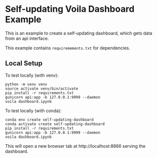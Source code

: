 # Self-updating Voila Dashboard Example

This is an example to create a self-updating dashboard, which gets data from an api interface.

This example contains `requiremements.txt` for dependencies.

## Local Setup

To test locally (with venv):

```
python -m venv venv
source activate venv/bin/activate
pip install -r requirements.txt
gunicorn api:app -b 127.0.0.1:9999 --daemon
voila dashboard.ipynb
```

To test locally (with conda):

```
conda env create self-updating-dashboard
conda activate create self-updating-dashboard
pip install -r requirements.txt
gunicorn api:app -b 127.0.0.1:9999 --daemon
voila dashboard.ipynb
```

This will open a new browser tab at http://localhost:8866 serving the dashboard.